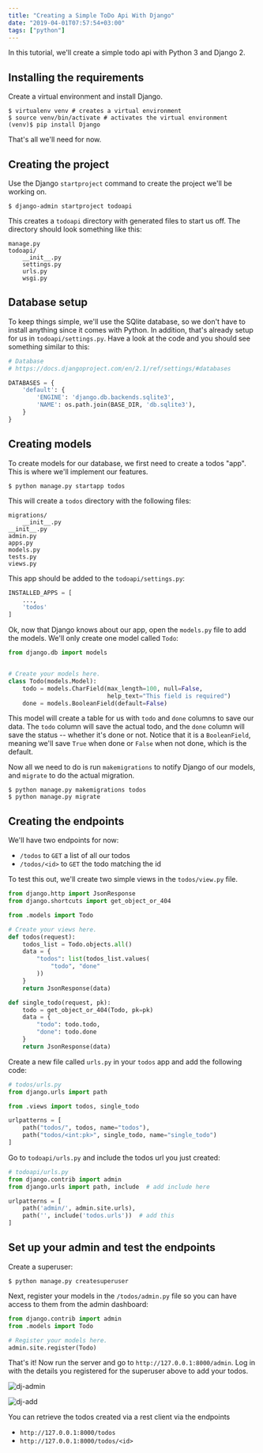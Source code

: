 ```yaml
---
title: "Creating a Simple ToDo Api With Django"
date: "2019-04-01T07:57:54+03:00"
tags: ["python"]
---
```


In this tutorial, we'll create a simple todo api with Python 3 and Django 2.

## Installing the requirements

Create a virtual environment and install Django.

```console
$ virtualenv venv # creates a virtual environment
$ source venv/bin/activate # activates the virtual environment
(venv)$ pip install Django
```

That's all we'll need for now.

## Creating the project

Use the Django `startproject` command to create the project we'll be working on.

```console
$ django-admin startproject todoapi
```

This creates a `todoapi` directory with generated files to start us off. The directory should look something like this:

```
manage.py
todoapi/
    __init__.py
    settings.py
    urls.py
    wsgi.py
```

## Database setup

To keep things simple, we'll use the SQlite database, so we don't have to install anything since it comes with Python. In addition, that's already setup for us in `todoapi/settings.py`. Have a look at the code and you should see something similar to this:

```python
# Database
# https://docs.djangoproject.com/en/2.1/ref/settings/#databases

DATABASES = {
    'default': {
        'ENGINE': 'django.db.backends.sqlite3',
        'NAME': os.path.join(BASE_DIR, 'db.sqlite3'),
    }
}
```

## Creating models

To create models for our database, we first need to create a todos "app". This is where we'll implement our features.

```console
$ python manage.py startapp todos
```

This will create a `todos` directory with the following files:

```
migrations/
    __init__.py
__init__.py
admin.py
apps.py
models.py
tests.py
views.py
```

This app should be added to the `todoapi/settings.py`:

```python
INSTALLED_APPS = [
    ...,
    'todos'
]
```

Ok, now that Django knows about our app, open the `models.py` file to add the models. We'll only create one model called `Todo`:

```python
from django.db import models


# Create your models here.
class Todo(models.Model):
    todo = models.CharField(max_length=100, null=False,
                            help_text="This field is required")
    done = models.BooleanField(default=False)
```

This model will create a table for us with `todo` and `done` columns to save our data. The `todo` column will save the actual todo, and the `done` column will save the status -- whether it's done or not. Notice that it is a `BooleanField`, meaning we'll save `True` when done or `False` when not done, which is the default.

Now all we need to do is run `makemigrations` to notify Django of our models, and `migrate` to do the actual migration.

```console
$ python manage.py makemigrations todos
$ python manage.py migrate
```

## Creating the endpoints

We'll have two endpoints for now:

- `/todos` to `GET` a list of all our todos
- `/todos/<id>` to `GET` the todo matching the id

To test this out, we'll create two simple views in the `todos/view.py` file.

```python
from django.http import JsonResponse
from django.shortcuts import get_object_or_404

from .models import Todo

# Create your views here.
def todos(request):
    todos_list = Todo.objects.all()
    data = {
        "todos": list(todos_list.values(
            "todo", "done"
        ))
    }
    return JsonResponse(data)

def single_todo(request, pk):
    todo = get_object_or_404(Todo, pk=pk)
    data = {
        "todo": todo.todo,
        "done": todo.done
    }
    return JsonResponse(data)
```

Create a new file called `urls.py` in your `todos` app and add the following code:

```python
# todos/urls.py
from django.urls import path

from .views import todos, single_todo

urlpatterns = [
    path("todos/", todos, name="todos"),
    path("todos/<int:pk>", single_todo, name="single_todo")
]
```

Go to `todoapi/urls.py` and include the todos url you just created:

```python
# todoapi/urls.py
from django.contrib import admin
from django.urls import path, include  # add include here

urlpatterns = [
    path('admin/', admin.site.urls),
    path('', include('todos.urls'))  # add this
]
```

## Set up your admin and test the endpoints

Create a superuser:

```console
$ python manage.py createsuperuser
```

Next, register your models in the `/todos/admin.py` file so you can have access to them from the admin dashboard:

```python
from django.contrib import admin
from .models import Todo

# Register your models here.
admin.site.register(Todo)
```

That's it! Now run the server and go to `http://127.0.0.1:8000/admin`. Log in with the details you registered for the superuser above to add your todos.

![dj-admin](https://thepracticaldev.s3.amazonaws.com/i/x6voqtudx91zc4mnvede.png)

![dj-add](https://thepracticaldev.s3.amazonaws.com/i/pmorh3sdlnknzfo1h2c2.png)

You can retrieve the todos created via a rest client via the endpoints

- `http://127.0.0.1:8000/todos`
- `http://127.0.0.1:8000/todos/<id>`
